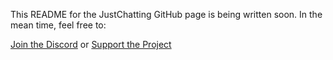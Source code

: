 This README for the JustChatting GitHub page is being written soon. In the mean time, feel free to:


[Join the Discord](https://discord.gg/JUHhzARJ)
or
[Support the Project](https://ko-fi.com/R5R3GIZB8)
